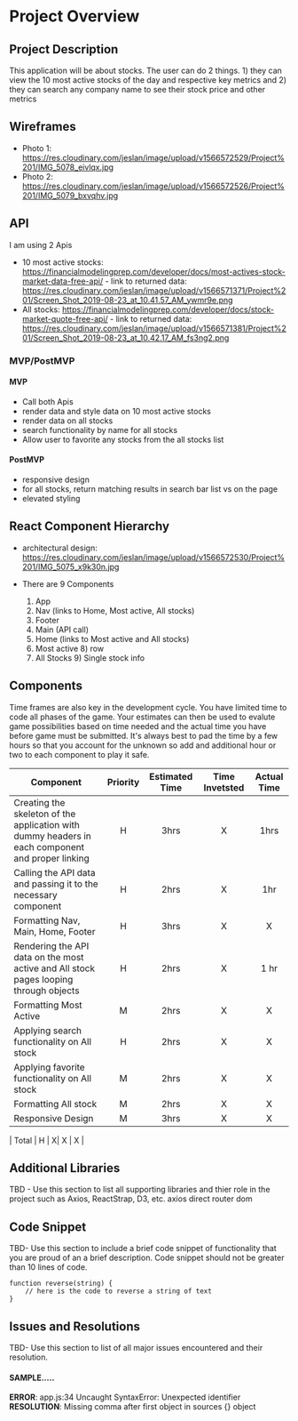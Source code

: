 # Project Overview


## Project Description

This application will be about stocks. The user can do 2 things. 1) they can view the 10 most active stocks of the day and respective key metrics and 2) they can search any company name to see their stock price and other metrics

## Wireframes

- Photo 1: https://res.cloudinary.com/jeslan/image/upload/v1566572529/Project%201/IMG_5078_eivlqx.jpg
- Photo 2: https://res.cloudinary.com/jeslan/image/upload/v1566572526/Project%201/IMG_5079_bxvqhv.jpg

## API

I am using 2 Apis
  - 10 most active stocks: https://financialmodelingprep.com/developer/docs/most-actives-stock-market-data-free-api/
          - link to returned data: https://res.cloudinary.com/jeslan/image/upload/v1566571371/Project%201/Screen_Shot_2019-08-23_at_10.41.57_AM_ywmr9e.png
  - All stocks: https://financialmodelingprep.com/developer/docs/stock-market-quote-free-api/
          - link to returned data: https://res.cloudinary.com/jeslan/image/upload/v1566571381/Project%201/Screen_Shot_2019-08-23_at_10.42.17_AM_fs3ng2.png


### MVP/PostMVP

#### MVP
- Call both Apis
- render data and style data on 10 most active stocks
- render data on all stocks
- search functionality by name for all stocks
- Allow user to favorite any stocks from the all stocks list

#### PostMVP

- responsive design
- for all stocks, return matching results in search bar list vs on the page
- elevated styling

## React Component Hierarchy

- architectural design: https://res.cloudinary.com/jeslan/image/upload/v1566572530/Project%201/IMG_5075_x9k30n.jpg

- There are 9 Components
  1) App
  2) Nav (links to Home, Most active, All stocks)
  3) Footer
  4) Main (API call)
    5) Home (links to Most active and All stocks)
    6) Most active
      8) row
    7) All Stocks
      9) Single stock info

## Components

Time frames are also key in the development cycle.  You have limited time to code all phases of the game.  Your estimates can then be used to evalute game possibilities based on time needed and the actual time you have before game must be submitted. It's always best to pad the time by a few hours so that you account for the unknown so add and additional hour or two to each component to play it safe.


| Component | Priority | Estimated Time | Time Invetsted | Actual Time |
| --- | :---: |  :---: | :---: | :---: |
| Creating the skeleton of the application with dummy headers in each component and proper linking | H | 3hrs| X | 1hrs |
| Calling the API data and passing it to the necessary component | H | 2hrs| X | 1hr|
| Formatting Nav, Main, Home, Footer | H | 3hrs| X | X |
| Rendering the API data on the most active and All stock pages looping through objects | H | 2hrs| X | 1 hr |
| Formatting Most Active | M | 2hrs| X | X |
| Applying search functionality on All stock | H | 2hrs| X | X |
| Applying favorite functionality on All stock | M | 2hrs| X | X |
| Formatting All stock | M | 2hrs| X | X |
| Responsive Design | M | 3hrs| X | X |


| Total | H | X| X | X |

## Additional Libraries
TBD - Use this section to list all supporting libraries and thier role in the project such as Axios, ReactStrap, D3, etc.
axios
direct router dom

## Code Snippet

TBD- Use this section to include a brief code snippet of functionality that you are proud of an a brief description.  Code snippet should not be greater than 10 lines of code.

```
function reverse(string) {
	// here is the code to reverse a string of text
}
```

## Issues and Resolutions
 TBD- Use this section to list of all major issues encountered and their resolution.

#### SAMPLE.....
**ERROR**: app.js:34 Uncaught SyntaxError: Unexpected identifier                                
**RESOLUTION**: Missing comma after first object in sources {} object
